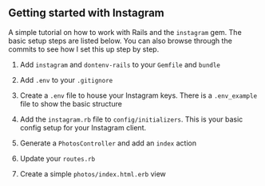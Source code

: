 ## Getting started with Instagram

A simple tutorial on how to work with Rails and the `instagram` gem. The basic setup steps are listed below. You can also browse through the commits to see how I set this up step by step.

1. Add `instagram` and `dontenv-rails` to your `Gemfile` and `bundle`

2. Add `.env` to your `.gitignore`

3. Create a `.env` file to house your Instagram keys. There is a `.env_example` file to show the basic structure

4. Add the `instagram.rb` file to `config/initializers`. This is your basic config setup for your Instagram client.

5. Generate a `PhotosController` and add an `index` action

6. Update your `routes.rb`

7. Create a simple `photos/index.html.erb` view